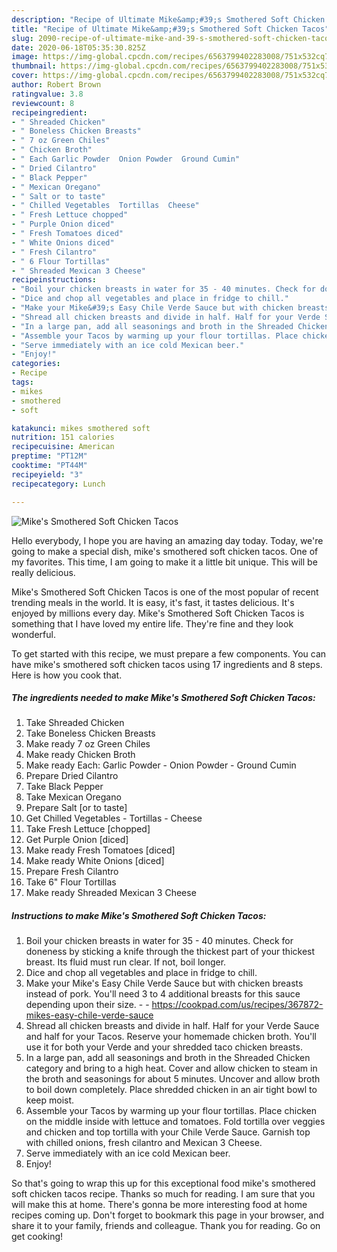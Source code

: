 ```yaml
---
description: "Recipe of Ultimate Mike&amp;#39;s Smothered Soft Chicken Tacos"
title: "Recipe of Ultimate Mike&amp;#39;s Smothered Soft Chicken Tacos"
slug: 2090-recipe-of-ultimate-mike-and-39-s-smothered-soft-chicken-tacos
date: 2020-06-18T05:35:30.825Z
image: https://img-global.cpcdn.com/recipes/6563799402283008/751x532cq70/mikes-smothered-soft-chicken-tacos-recipe-main-photo.jpg
thumbnail: https://img-global.cpcdn.com/recipes/6563799402283008/751x532cq70/mikes-smothered-soft-chicken-tacos-recipe-main-photo.jpg
cover: https://img-global.cpcdn.com/recipes/6563799402283008/751x532cq70/mikes-smothered-soft-chicken-tacos-recipe-main-photo.jpg
author: Robert Brown
ratingvalue: 3.8
reviewcount: 8
recipeingredient:
- " Shreaded Chicken"
- " Boneless Chicken Breasts"
- " 7 oz Green Chiles"
- " Chicken Broth"
- " Each Garlic Powder  Onion Powder  Ground Cumin"
- " Dried Cilantro"
- " Black Pepper"
- " Mexican Oregano"
- " Salt or to taste"
- " Chilled Vegetables  Tortillas  Cheese"
- " Fresh Lettuce chopped"
- " Purple Onion diced"
- " Fresh Tomatoes diced"
- " White Onions diced"
- " Fresh Cilantro"
- " 6 Flour Tortillas"
- " Shreaded Mexican 3 Cheese"
recipeinstructions:
- "Boil your chicken breasts in water for 35 - 40 minutes. Check for doneness by sticking a knife through the thickest part of your thickest breast. Its fluid must run clear. If not, boil longer."
- "Dice and chop all vegetables and place in fridge to chill."
- "Make your Mike&#39;s Easy Chile Verde Sauce but with chicken breasts instead of pork. You&#39;ll need 3 to 4 additional breasts for this sauce depending upon their size.  https://cookpad.com/us/recipes/367872-mikes-easy-chile-verde-sauce"
- "Shread all chicken breasts and divide in half. Half for your Verde Sauce and half for your Tacos. Reserve your homemade chicken broth. You&#39;ll use it for both your Verde and your shredded taco chicken breasts."
- "In a large pan, add all seasonings and broth in the Shreaded Chicken category and bring to a high heat. Cover and allow chicken to steam in the broth and seasonings for about 5 minutes. Uncover and allow broth to boil down completely. Place shredded chicken in an air tight bowl to keep moist."
- "Assemble your Tacos by warming up your flour tortillas. Place chicken on the middle inside with lettuce and tomatoes. Fold tortilla over veggies and chicken and top tortilla with your Chile Verde Sauce. Garnish top with chilled onions, fresh cilantro and Mexican 3 Cheese."
- "Serve immediately with an ice cold Mexican beer."
- "Enjoy!"
categories:
- Recipe
tags:
- mikes
- smothered
- soft

katakunci: mikes smothered soft 
nutrition: 151 calories
recipecuisine: American
preptime: "PT12M"
cooktime: "PT44M"
recipeyield: "3"
recipecategory: Lunch

---
```



![Mike&#39;s Smothered Soft Chicken Tacos](https://img-global.cpcdn.com/recipes/6563799402283008/751x532cq70/mikes-smothered-soft-chicken-tacos-recipe-main-photo.jpg)

Hello everybody, I hope you are having an amazing day today. Today, we're going to make a special dish, mike&#39;s smothered soft chicken tacos. One of my favorites. This time, I am going to make it a little bit unique. This will be really delicious.

Mike&#39;s Smothered Soft Chicken Tacos is one of the most popular of recent trending meals in the world. It is easy, it's fast, it tastes delicious. It's enjoyed by millions every day. Mike&#39;s Smothered Soft Chicken Tacos is something that I have loved my entire life. They're fine and they look wonderful.




To get started with this recipe, we must prepare a few components. You can have mike&#39;s smothered soft chicken tacos using 17 ingredients and 8 steps. Here is how you cook that.

<!--inarticleads1-->

##### The ingredients needed to make Mike&#39;s Smothered Soft Chicken Tacos:

1. Take  Shreaded Chicken
1. Take  Boneless Chicken Breasts
1. Make ready  7 oz Green Chiles
1. Make ready  Chicken Broth
1. Make ready  Each: Garlic Powder - Onion Powder - Ground Cumin
1. Prepare  Dried Cilantro
1. Take  Black Pepper
1. Take  Mexican Oregano
1. Prepare  Salt [or to taste]
1. Get  Chilled Vegetables - Tortillas - Cheese
1. Take  Fresh Lettuce [chopped]
1. Get  Purple Onion [diced]
1. Make ready  Fresh Tomatoes [diced]
1. Make ready  White Onions [diced]
1. Prepare  Fresh Cilantro
1. Take  6&#34; Flour Tortillas
1. Make ready  Shreaded Mexican 3 Cheese




<!--inarticleads2-->

##### Instructions to make Mike&#39;s Smothered Soft Chicken Tacos:

1. Boil your chicken breasts in water for 35 - 40 minutes. Check for doneness by sticking a knife through the thickest part of your thickest breast. Its fluid must run clear. If not, boil longer.
1. Dice and chop all vegetables and place in fridge to chill.
1. Make your Mike&#39;s Easy Chile Verde Sauce but with chicken breasts instead of pork. You&#39;ll need 3 to 4 additional breasts for this sauce depending upon their size. -  - https://cookpad.com/us/recipes/367872-mikes-easy-chile-verde-sauce
1. Shread all chicken breasts and divide in half. Half for your Verde Sauce and half for your Tacos. Reserve your homemade chicken broth. You&#39;ll use it for both your Verde and your shredded taco chicken breasts.
1. In a large pan, add all seasonings and broth in the Shreaded Chicken category and bring to a high heat. Cover and allow chicken to steam in the broth and seasonings for about 5 minutes. Uncover and allow broth to boil down completely. Place shredded chicken in an air tight bowl to keep moist.
1. Assemble your Tacos by warming up your flour tortillas. Place chicken on the middle inside with lettuce and tomatoes. Fold tortilla over veggies and chicken and top tortilla with your Chile Verde Sauce. Garnish top with chilled onions, fresh cilantro and Mexican 3 Cheese.
1. Serve immediately with an ice cold Mexican beer.
1. Enjoy!




So that's going to wrap this up for this exceptional food mike&#39;s smothered soft chicken tacos recipe. Thanks so much for reading. I am sure that you will make this at home. There's gonna be more interesting food at home recipes coming up. Don't forget to bookmark this page in your browser, and share it to your family, friends and colleague. Thank you for reading. Go on get cooking!
